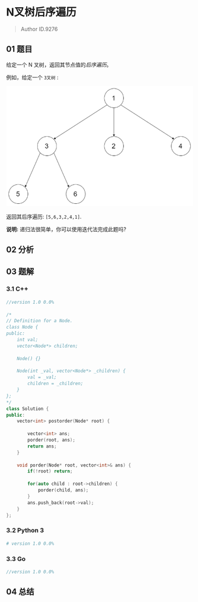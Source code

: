 # N叉树后序遍历
> Author ID.9276

## 01 题目

给定一个 N 叉树，返回其节点值的*后序遍历*。

例如，给定一个 `3叉树` :

 

![img](assets/narytreeexample-1555231262397.png)

 

返回其后序遍历: `[5,6,3,2,4,1]`.

 

**说明:** 递归法很简单，你可以使用迭代法完成此题吗?

## 02 分析



## 03 题解

### 3.1 C++

```c++
//version 1.0 0.0%

/*
// Definition for a Node.
class Node {
public:
    int val;
    vector<Node*> children;

    Node() {}

    Node(int _val, vector<Node*> _children) {
        val = _val;
        children = _children;
    }
};
*/
class Solution {
public:
    vector<int> postorder(Node* root) {
        
        vector<int> ans;
        porder(root, ans);
        return ans;
    }
    
    void porder(Node* root, vector<int>& ans) {
        if(!root) return;
        
        for(auto child : root->children) {
            porder(child, ans);
        }
        ans.push_back(root->val);
    }
};
```

### 3.2 Python 3

```python
# version 1.0 0.0%

```

### 3.3 Go

```Go
//version 1.0 0.0%

```



## 04 总结

